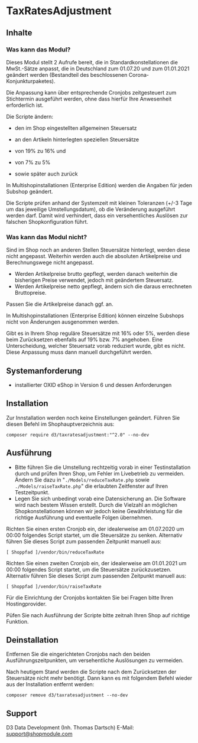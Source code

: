# TaxRatesAdjustment

## Inhalte

### Was kann das Modul?

Dieses Modul stellt 2 Aufrufe bereit, die in Standardkonstellationen die MwSt.-Sätze anpasst, die in Deutschland zum 01.07.20 und zum 01.01.2021 geändert werden (Bestandteil des beschlossenen Corona-Konjunkturpaketes). 

Die Anpassung kann über entsprechende Cronjobs zeitgesteuert zum Stichtermin ausgeführt werden, ohne dass hierfür Ihre Anwesenheit erforderlich ist.

Die Scripte ändern:
- den im Shop eingestellten allgemeinen Steuersatz
- an den Artikeln hinterlegten speziellen Steuersätze

- von 19% zu 16% und
- von 7% zu 5%
- sowie später auch zurück

In Multishopinstallationen (Enterprise Edition) werden die Angaben für jeden Subshop geändert.

Die Scripte prüfen anhand der Systemzeit mit kleinen Toleranzen (+/-3 Tage um das jeweilige Umstellungsdatum), ob die Veränderung ausgeführt werden darf. Damit wird verhindert, dass ein versehentliches Auslösen zur falschen Shopkonfiguration führt.

### Was kann das Modul nicht?

Sind im Shop noch an anderen Stellen Steuersätze hinterlegt, werden diese nicht angepasst.
Weiterhin werden auch die absoluten Artikelpreise und Berechnungswege nicht angepasst.

- Werden Artikelpreise brutto gepflegt, werden danach weiterhin die bisherigen Preise verwendet, jedoch mit geändertem Steuersatz.
- Werden Artikelpreise netto gepflegt, ändern sich die daraus errechneten Bruttopreise.

Passen Sie die Artikelpreise danach ggf. an.

In Multishopinstallationen (Enterprise Edition) können einzelne Subshops nicht von Änderungen ausgenommen werden.

Gibt es in Ihrem Shop reguläre Steuersätze mit 16% oder 5%, werden diese beim Zurücksetzen ebenfalls auf 19% bzw. 7% angehoben. Eine Unterscheidung, welcher Steuersatz vorab reduziert wurde, gibt es nicht. Diese Anpassung muss dann manuell durchgeführt werden. 

## Systemanforderung

- installierter OXID eShop in Version 6 und dessen Anforderungen

## Installation

Zur Innstallation werden noch keine Einstellungen geändert. Führen Sie diesen Befehl im Shophauptverzeichnis aus:


```
composer require d3/taxratesadjustment:"^2.0" --no-dev
```

## Ausführung

- Bitte führen Sie die Umstellung rechtzeitig vorab in einer Testinstallation durch und prüfen Ihren Shop, um Fehler im Livebetrieb zu vermeiden. Ändern Sie dazu in "`./Models/reduceTaxRate.php` sowie `./Models/raiseTaxRate.php`" die erlaubten Zeitfenster auf Ihren Testzeitpunkt.
- Legen Sie sich unbedingt vorab eine Datensicherung an. Die Software wird nach bestem Wissen erstellt. Durch die Vielzahl an möglichen Shopkonstellationen können  wir jedoch keine Gewährleistung für die richtige Ausführung und eventuelle Folgen übernehmen.

Richten Sie einen ersten Cronjob ein, der idealerweise am 01.07.2020 um 00:00 folgendes Script startet, um die Steuersätze zu senken. Alternativ führen Sie dieses Script zum passenden Zeitpunkt manuell aus:

```
[ Shoppfad ]/vendor/bin/reduceTaxRate
```

Richten Sie einen zweiten Cronjob ein, der idealerweise am 01.01.2021 um 00:00 folgendes Script startet, um die Steuersätze zurückzusetzen. Alternativ führen Sie dieses Script zum passenden Zeitpunkt manuell aus:


```
[ Shoppfad ]/vendor/bin/raiseTaxRate
```

Für die Einrichtung der Cronjobs kontakten Sie bei Fragen bitte Ihren Hostingprovider.

Püfen Sie nach Ausführung der Scripte bitte zeitnah Ihren Shop auf richtige Funktion.

## Deinstallation

Entfernen Sie die eingerichteten Cronjobs nach den beiden Ausführungszeitpunkten, um versehentliche Auslösungen zu vermeiden.

Nach heutigem Stand werden die Scripte nach dem Zurücksetzen der Steuersätze nicht mehr benötigt. Dann kann es mit folgendem Befehl wieder aus der Installation entfernt werden:

```
composer remove d3/taxratesadjustment --no-dev
```

## Support

D3 Data Development (Inh. Thomas Dartsch)
E-Mail: support@shopmodule.com
